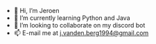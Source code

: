 - 👋 Hi, I’m Jeroen
- 🌱 I’m currently learning Python and Java
- 💞️ I’m looking to collaborate on my discord bot
- 📫 E-mail me at j.vanden.berg1994@gmail.com

<!---
Toopliss-Chewtoy/Toopliss-Chewtoy is a ✨ special ✨ repository because its `README.md` (this file) appears on your GitHub profile.
You can click the Preview link to take a look at your changes.
--->
